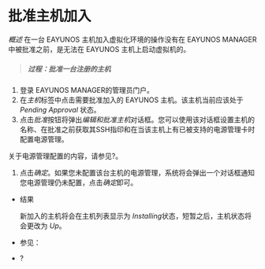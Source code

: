 # 批准主机加入

*概述*
在一台 EAYUNOS 主机加入虚拟化环境的操作没有在 EAYUNOS
MANAGER中被批准之前，是无法在 EAYUNOS 主机上启动虚拟机的。

> ##### 过程：批准一台注册的主机


1. 登录 EAYUNOS MANAGER的管理员门户。
1. 在*主机*标签中点击需要批准加入的 EAYUNOS 主机。该主机当前应该处于 *Pending Approval* 状态。
1. 点击*批准*按钮将弹出*编辑和批准主机*对话框。您可以使用该对话框设置主机的名称、在批准之前获取其SSH指印和在当该主机上有已被支持的电源管理卡时配置电源管理。

  关于电源管理配置的内容，请参见?。

1. 点击*确定*。如果您未配置该台主机的电源管理，系统将会弹出一个对话框通知您电源管理仍未配置，点击*确定*即可。

* 结果

  新加入的主机将会在主机列表显示为 *Installing*状态，短暂之后，主机状态将会更改为 *Up*。

* 参见：

-   ?
